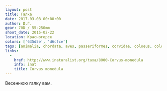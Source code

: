 ```yaml
---
layout: post
title: Галка
date: 2017-03-08 00:00:00
author: Д.Г.
gear: 70D / 55-250mm
shoot_date: 2015-02-22
location: Красногорск
colors: ['635d5e', 'd6cfce']
tags: [animalia, chordata, aves, passeriformes, corvidae, coloeus, coloeus monedula]
links:
  -
    href: http://www.inaturalist.org/taxa/8000-Corvus-monedula
    info: inat
    title: Corvus monedula
---
```


Весеннюю галку вам.
